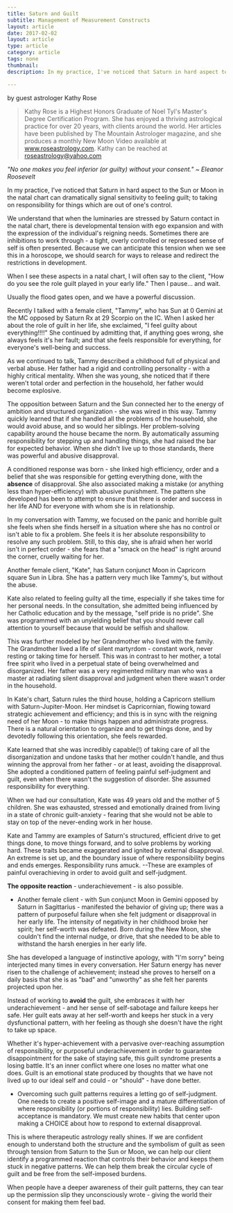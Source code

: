 ```yaml
---
title: Saturn and Guilt
subtitle: Management of Measurement Constructs
layout: article
date: 2017-02-02
layout: article
type: article
category: article
tags: none
thumbnail:
description: In my practice, I've noticed that Saturn in hard aspect to the Sun or Moon in the natal chart can dramatically signal sensitivity to feeling guilt; to taking on responsibility for things which are out of one's control.

---
```

by guest astrologer Kathy Rose


>Kathy Rose is a Highest Honors Graduate of Noel Tyl's Master's Degree Certification Program. She has enjoyed a thriving astrological practice for over 20 years, with clients around the world. Her articles have been published by The Mountain Astrologer magazine, and she produces a monthly New Moon Video available at www.roseastrology.com. Kathy can be reached at roseastrology@yahoo.com


*"No one makes you feel inferior (or guilty) without your consent."
~ Eleanor Roosevelt*


In my practice, I've noticed that Saturn in hard aspect to the Sun or Moon in the natal chart can dramatically signal sensitivity to feeling guilt; to taking on responsibility for things which are out of one's control.

We understand that when the luminaries are stressed by Saturn contact in the natal chart, there is developmental tension with ego expansion and with the expression of the individual's reigning needs. Sometimes there are inhibitions to work through - a tight, overly controlled or repressed sense of self is often presented. Because we can anticipate this tension when we see this in a horoscope, we should search for ways to release and redirect the restrictions in development.

When I see these aspects in a natal chart, I will often say to the client, "How do you see the role guilt played in your early life." Then I pause... and wait.

Usually the flood gates open, and we have a powerful discussion.

Recently I talked with a female client, "Tammy", who has Sun at 0 Gemini at the MC opposed by Saturn Rx at 29 Scorpio on the IC. When I asked her about the role of guilt in her life, she exclaimed, "I feel guilty about everything!!!!" She continued by admitting that, if anything goes wrong, she always feels it's her fault; and that she feels responsible for everything, for everyone's well-being and success.

As we continued to talk, Tammy described a childhood full of physical and verbal abuse. Her father had a rigid and controlling personality - with a highly critical mentality. When she was young, she noticed that if there weren't total order and perfection in the household, her father would become explosive.

The opposition between Saturn and the Sun connected her to the energy of ambition and structured organization - she was wired in this way. Tammy quickly learned that if she handled all the problems of the household, she would avoid abuse, and so would her siblings. Her problem-solving capability around the house became the norm. By automatically assuming responsibility for stepping up and handling things, she had raised the bar for expected behavior. When she didn't live up to those standards, there was powerful and abusive disapproval.

A conditioned response was born - she linked high efficiency, order and a belief that she was responsible for getting everything done, with the **absence** of disapproval. She also associated making a mistake (or anything less than hyper-efficiency) with abusive punishment. The pattern she developed has been to attempt to ensure that there is order and success in her life AND for everyone with whom she is in relationship.

In my conversation with Tammy, we focused on the panic and horrible guilt she feels when she finds herself in a situation where she has no control or isn't able to fix a problem. She feels it is her absolute responsibility to resolve any such problem. Still, to this day, she is afraid when her world isn't in perfect order - she fears that a "smack on the head" is right around the corner, cruelly waiting for her.

Another female client, "Kate", has Saturn conjunct Moon in Capricorn square Sun in Libra. She has a pattern very much like Tammy's, but without the abuse.

Kate also related to feeling guilty all the time, especially if she takes time for her personal needs. In the consultation, she admitted being influenced by her Catholic education and by the message, "self pride is no pride". She was programmed with an unyielding belief that you should never call attention to yourself because that would be selfish and shallow.

This was further modeled by her Grandmother who lived with the family. The Grandmother lived a life of silent martyrdom - constant work, never resting or taking time for herself. This was in contrast to her mother, a total free spirit who lived in a perpetual state of being overwhelmed and disorganized. Her father was a very regimented military man who was a master at radiating silent disapproval and judgment when there wasn't order in the household.

In Kate's chart, Saturn rules the third house, holding a Capricorn stellium with Saturn-Jupiter-Moon. Her mindset is Capricornian, flowing toward strategic achievement and efficiency; and this is in sync with the reigning need of her Moon - to make things happen and administrate progress. There is a natural orientation to organize and to get things done, and by devotedly following this orientation, she feels rewarded.

Kate learned that she was incredibly capable(!) of taking care of all the disorganization and undone tasks that her mother couldn't handle, and thus winning the approval from her father - or at least, avoiding the disapproval. She adopted a conditioned pattern of feeling painful self-judgment and guilt, even when there wasn't the suggestion of disorder. She assumed responsibility for everything.

When we had our consultation, Kate was 49 years old and the mother of 5 children. She was exhausted, stressed and emotionally drained from living in a state of chronic guilt-anxiety - fearing that she would not be able to stay on top of the never-ending work in her house.

Kate and Tammy are examples of Saturn's structured, efficient drive to get things done, to move things forward, and to solve problems by working hard. These traits became exaggerated and ignited by external disapproval. An extreme is set up, and the boundary issue of where responsibility begins and ends emerges. Responsibility runs amuck. --These are examples of painful overachieving in order to avoid guilt and self-judgment.

**The opposite reaction** - underachievement - is also possible.

- Another female client - with Sun conjunct Moon in Gemini opposed by Saturn in Sagittarius - manifested the behavior of giving up; there was a pattern of purposeful failure when she felt judgment or disapproval in her early life. The intensity of negativity in her childhood broke her spirit; her self-worth was defeated. Born during the New Moon, she couldn't find the internal nudge, or drive, that she needed to be able to withstand the harsh energies in her early life.

She has developed a language of instinctive apology, with "I'm sorry" being interjected many times in every conversation. Her Saturn energy has never risen to the challenge of achievement; instead she proves to herself on a daily basis that she is as "bad" and "unworthy" as she felt her parents projected upon her.

Instead of working to **avoid** the guilt, she embraces it with her underachievement - and her sense of self-sabotage and failure keeps her safe. Her guilt eats away at her self-worth and keeps her stuck in a very dysfunctional pattern, with her feeling as though she doesn't have the right to take up space.

Whether it's hyper-achievement with a pervasive over-reaching assumption of responsibility, or purposeful underachievement in order to guarantee disappointment for the sake of staying safe, this guilt syndrome presents a losing battle. It's an inner conflict where one loses no matter what one does. Guilt is an emotional state produced by thoughts that we have not lived up to our ideal self and could - or "should" - have done better.

- Overcoming such guilt patterns requires a letting go of self-judgment. One needs to create a positive self-image and a mature differentiation of where responsibility (or portions of responsibility) lies. Building self-acceptance is mandatory. We must create new habits that center upon making a CHOICE about how to respond to external disapproval.

This is where therapeutic astrology really shines. If we are confident enough to understand both the structure and the symbolism of guilt as seen through tension from Saturn to the Sun or Moon, we can help our client identify a programmed reaction that controls their behavior and keeps them stuck in negative patterns. We can help them break the circular cycle of guilt and be free from the self-imposed burdens.

When people have a deeper awareness of their guilt patterns, they can tear up the permission slip they unconsciously wrote - giving the world their consent for making them feel bad.
